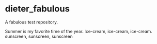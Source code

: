 # dieter_fabulous
A fabulous test repository.

Summer is my favorite time of the year. 
Ice-cream, ice-cream, ice-cream.
sunscreen, sunscreen, sunscreen

